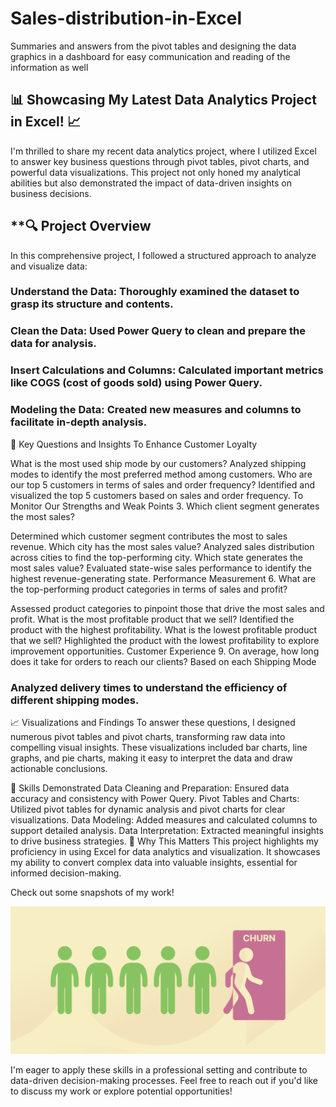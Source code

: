 # Sales-distribution-in-Excel
Summaries and answers from the pivot tables and designing the data graphics in a dashboard for easy communication and reading of the information as well

## **📊 Showcasing My Latest Data Analytics Project in Excel! 📈** 

I'm thrilled to share my recent data analytics project, where I utilized Excel to answer key business questions through pivot tables, pivot charts, and powerful data visualizations. This project not only honed my analytical abilities but also demonstrated the impact of data-driven insights on business decisions.

## **🔍 Project Overview
In this comprehensive project, I followed a structured approach to analyze and visualize data:

### **Understand the Data: Thoroughly examined the dataset to grasp its structure and contents.** ###
### **Clean the Data: Used Power Query to clean and prepare the data for analysis.** ###
### **Insert Calculations and Columns: Calculated important metrics like COGS (cost of goods sold) using Power Query.** ###
### **Modeling the Data: Created new measures and columns to facilitate in-depth analysis.** ###
🔧 Key Questions and Insights
To Enhance Customer Loyalty

What is the most used ship mode by our customers?
Analyzed shipping modes to identify the most preferred method among customers.
Who are our top 5 customers in terms of sales and order frequency?
Identified and visualized the top 5 customers based on sales and order frequency.
To Monitor Our Strengths and Weak Points
3. Which client segment generates the most sales?

Determined which customer segment contributes the most to sales revenue.
Which city has the most sales value?
Analyzed sales distribution across cities to find the top-performing city.
Which state generates the most sales value?
Evaluated state-wise sales performance to identify the highest revenue-generating state.
Performance Measurement
6. What are the top-performing product categories in terms of sales and profit?

Assessed product categories to pinpoint those that drive the most sales and profit.
What is the most profitable product that we sell?
Identified the product with the highest profitability.
What is the lowest profitable product that we sell?
Highlighted the product with the lowest profitability to explore improvement opportunities.
Customer Experience
9. On average, how long does it take for orders to reach our clients? Based on each Shipping Mode

### **Analyzed delivery times to understand the efficiency of different shipping modes.** ###
📈 Visualizations and Findings
To answer these questions, I designed numerous pivot tables and pivot charts, transforming raw data into compelling visual insights. These visualizations included bar charts, line graphs, and pie charts, making it easy to interpret the data and draw actionable conclusions.

💼 Skills Demonstrated
Data Cleaning and Preparation: Ensured data accuracy and consistency with Power Query.
Pivot Tables and Charts: Utilized pivot tables for dynamic analysis and pivot charts for clear visualizations.
Data Modeling: Added measures and calculated columns to support detailed analysis.
Data Interpretation: Extracted meaningful insights to drive business strategies.
📢 Why This Matters
This project highlights my proficiency in using Excel for data analytics and visualization. It showcases my ability to convert complex data into valuable insights, essential for informed decision-making.

Check out some snapshots of my work!

![image alt](https://github.com/Udayagour14/Telecom-Churn-Minimization-Strategy/blob/d96fa2bf5410023afc0b13ff86cdfc391dfe52df/5.-Customer.png)

I'm eager to apply these skills in a professional setting and contribute to data-driven decision-making processes. Feel free to reach out if you'd like to discuss my work or explore potential opportunities!
